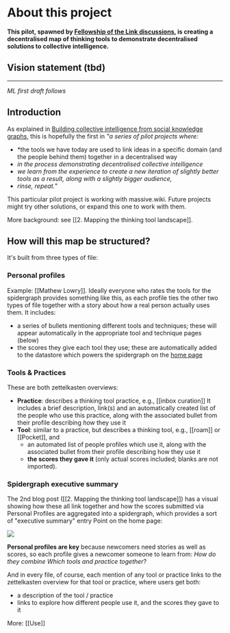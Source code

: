# About this project

**This pilot, spawned by [Fellowship of the Link discussions](https://chat.collectivesensecommons.org/agora/pl/whw9kgizb7nifqbe6znu5cgrrr), is creating a decentralised map of thinking tools to demonstrate decentralised solutions to collective intelligence.** 

## Vision statement (tbd)

---

*ML first draft follows*

## Introduction
As explained in [Building collective intelligence from social knowledge graphs](https://medium.com/@mathewlowry/building-collective-intelligence-from-social-knowledge-graphs-e3a465852e8b), this is hopefully the first in *"a series of pilot projects where:*

- *the tools we have today are used to link ideas in a specific domain (and the people behind them) together in a decentralised way
- *in the process demonstrating decentralised collective intelligence*
- *we learn from the experience to create a new iteration of slightly better tools as a result, along with a slightly bigger audience,*
-  *rinse, repeat.*"

This particular pilot project is working with massive.wiki. Future projects might try other solutions, or expand this one to work with them.

More background: see [[2. Mapping the thinking tool landscape]].

## How will this map be structured?

It's built from three types of file:

### Personal profiles

Example:  [[Mathew Lowry]]. Ideally everyone who rates the tools for the spidergraph provides something like this, as each profile ties the other two types of file together with a story about how a real person actually uses them. It includes:

* a series of bullets mentioning different tools and techniques; these will appear automatically in the appropriate tool and technique pages (below)
* the scores they give each tool they use; these are automatically added to the datastore which powers the spidergraph on the [home page]([[README]]) 

### Tools & Practices

These are both zettelkasten overviews:
 
* **Practice**: describes a thinking tool practice, e.g., [[inbox curation]] It includes a brief description, link(s) and an automatically created list of the people who use this practice, along with the associated bullet from their profile describing *how* they use it
* **Tool**: similar to a practice, but describes a thinking tool, e.g., [[roam]] or [[Pocket]], and
	* an automated list of people profiles which use it, along with the associated bullet from their profile describing how they use it
	* **the scores they gave it** (only actual scores included; blanks are not imported).

### Spidergraph executive summary

The 2nd blog post ([[2. Mapping the thinking tool landscape]]) has a visual showing how these all link together and how the scores submitted via Personal Profiles are aggregated into a spidergraph, which provides a sort of "executive summary" entry Point on the home page:
 

![](https://cdn-images-1.medium.com/max/1000/1*RFMbqtFqw7xHmotEmNFqEw.png)

**Personal profiles are key** because newcomers need stories as well as scores, so each profile gives a newcomer someone to learn from: *How do they combine Which tools and practice together*? 

And in every file, of course, each mention of any tool or practice links to the zettelkasten overview for that tool or practice, where users get both:

* a description of the tool / practice
* links to explore how different people use it, and the scores they gave to it

More: [[Use]]
